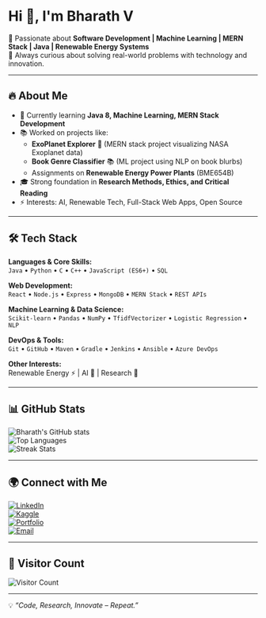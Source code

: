 # Hi 👋, I'm Bharath V  

🚀 Passionate about **Software Development | Machine Learning | MERN Stack | Java | Renewable Energy Systems**  
🎯 Always curious about solving real-world problems with technology and innovation.  

---

## 🔥 About Me  
- 🌱 Currently learning **Java 8, Machine Learning, MERN Stack Development**  
- 📚 Worked on projects like:  
  - **ExoPlanet Explorer** 🌌 (MERN stack project visualizing NASA Exoplanet data)  
  - **Book Genre Classifier** 📚 (ML project using NLP on book blurbs)  
  - Assignments on **Renewable Energy Power Plants** (BME654B)  
- 🎓 Strong foundation in **Research Methods, Ethics, and Critical Reading**  
- ⚡ Interests: AI, Renewable Tech, Full-Stack Web Apps, Open Source  

---

## 🛠️ Tech Stack  

**Languages & Core Skills:**  
`Java` • `Python` • `C` • `C++` • `JavaScript (ES6+)` • `SQL`  

**Web Development:**  
`React` • `Node.js` • `Express` • `MongoDB` • `MERN Stack` • `REST APIs`  

**Machine Learning & Data Science:**  
`Scikit-learn` • `Pandas` • `NumPy` • `TfidfVectorizer` • `Logistic Regression` • `NLP`  

**DevOps & Tools:**  
`Git` • `GitHub` • `Maven` • `Gradle` • `Jenkins` • `Ansible` • `Azure DevOps`  

**Other Interests:**  
Renewable Energy ⚡ | AI 🤖 | Research 📑  

---

## 📊 GitHub Stats  

![Bharath's GitHub stats](https://github-readme-stats.vercel.app/api?username=Deck52&show_icons=true&theme=radical)  
![Top Languages](https://github-readme-stats.vercel.app/api/top-langs/?username=Deck52&layout=compact&theme=radical)  
![Streak Stats](https://github-readme-streak-stats.herokuapp.com/?user=Deck52&theme=radical)  

---

## 🌍 Connect with Me  
[![LinkedIn](https://img.shields.io/badge/LinkedIn-blue?logo=linkedin&logoColor=white)](YOUR_LINKEDIN_URL)  
[![Kaggle](https://img.shields.io/badge/Kaggle-20BEFF?logo=kaggle&logoColor=white)](YOUR_KAGGLE_URL)  
[![Portfolio](https://img.shields.io/badge/Portfolio-black?logo=githubpages&logoColor=white)](YOUR_PORTFOLIO_URL)  
[![Email](https://img.shields.io/badge/Email-D14836?logo=gmail&logoColor=white)](mailto:YOUR_EMAIL@example.com)  

---

## 👀 Visitor Count  
![Visitor Count](https://komarev.com/ghpvc/?username=Deck52&color=blue&style=flat)  

---

💡 *“Code, Research, Innovate – Repeat.”*  
